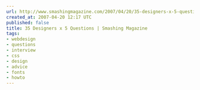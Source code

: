 ```yaml
---
url: http://www.smashingmagazine.com/2007/04/20/35-designers-x-5-questions/
created_at: 2007-04-20 12:17 UTC
published: false
title: 35 Designers x 5 Questions | Smashing Magazine
tags:
- webdesign
- questions
- interview
- css
- design
- advice
- fonts
- howto
---
```



